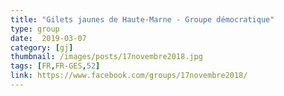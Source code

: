 ```yaml
---
title: "Gilets jaunes de Haute-Marne - Groupe démocratique"
type: group
date:  2019-03-07
category: [gj]
thumbnail: /images/posts/17novembre2018.jpg
tags: [FR,FR-GES,52]
link: https://www.facebook.com/groups/17novembre2018/
---
```

